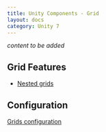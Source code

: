 ```yaml
---
title: Unity Components - Grid
layout: docs
category: Unity 7
---
```

*content to be added*

## Grid Features

- [Nested grids](grid/nested-grids)

## Configuration

[Grids configuration](../configuration/grids)

